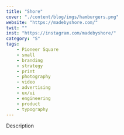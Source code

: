 ```yaml
---
title: "Shore"
cover: "./content/blog/imgs/hamburgers.png"
website: "https://madebyshore.com/"
twit: ""
inst: "https://instagram.com/madebyshore/"
category: "S"
tags:
    - Pioneer Square
    - small
    - branding
    - strategy
    - print
    - photography
    - video
    - advertising
    - ux/ui
    - engineering
    - product
    - typography
---
```


Description
